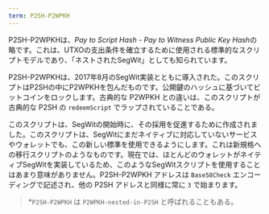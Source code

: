 ```yaml
---
term: P2SH-P2WPKH
---
```

P2SH-P2WPKHは、*Pay to Script Hash - Pay to Witness Public Key Hash*の略です。これは、UTXOの支出条件を確立するために使用される標準的なスクリプトモデルであり、「ネストされたSegWit」としても知られています。

P2SH-P2WPKHは、2017年8月のSegWit実装とともに導入された。このスクリプトはP2SHの中にP2WPKHを包んだものです。公開鍵のハッシュに基づいてビットコインをロックします。古典的な P2WPKH との違いは、このスクリプトが古典的な P2SH の `redeemScript` でラップされていることである。

このスクリプトは、SegWitの開始時に、その採用を促進するために作成されました。このスクリプトは、SegWitにまだネイティブに対応していないサービスやウォレットでも、この新しい標準を使用できるようにします。これは新規格への移行スクリプトのようなものです。現在では、ほとんどのウォレットがネイティブSegWitを実装しているため、このようなSegWitスクリプトを使用することはあまり意味がありません。P2SH-P2WPKH アドレスは `Base58Check` エンコーディングで記述され、他の P2SH アドレスと同様に常に `3` で始まります。

> *`P2SH-P2WPKH` は `P2WPKH-nested-in-P2SH` と呼ばれることもある。